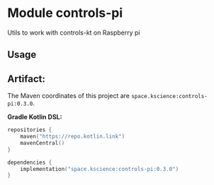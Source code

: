 # Module controls-pi

Utils to work with controls-kt on Raspberry pi

## Usage

## Artifact:

The Maven coordinates of this project are `space.kscience:controls-pi:0.3.0`.

**Gradle Kotlin DSL:**
```kotlin
repositories {
    maven("https://repo.kotlin.link")
    mavenCentral()
}

dependencies {
    implementation("space.kscience:controls-pi:0.3.0")
}
```
